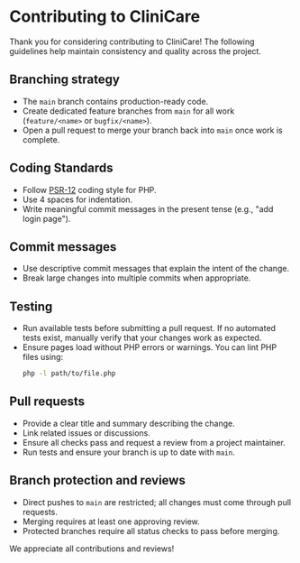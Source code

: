 # Contributing to CliniCare

Thank you for considering contributing to CliniCare! The following guidelines help maintain consistency and quality across the project.

## Branching strategy

- The `main` branch contains production-ready code.
- Create dedicated feature branches from `main` for all work (`feature/<name>` or `bugfix/<name>`).
- Open a pull request to merge your branch back into `main` once work is complete.

## Coding Standards

- Follow [PSR-12](https://www.php-fig.org/psr/psr-12/) coding style for PHP.
- Use 4 spaces for indentation.
- Write meaningful commit messages in the present tense (e.g., "add login page").

## Commit messages

- Use descriptive commit messages that explain the intent of the change.
- Break large changes into multiple commits when appropriate.

## Testing

- Run available tests before submitting a pull request. If no automated tests exist, manually verify that your changes work as expected.
- Ensure pages load without PHP errors or warnings. You can lint PHP files using:
  ```bash
  php -l path/to/file.php
  ```

## Pull requests

- Provide a clear title and summary describing the change.
- Link related issues or discussions.
- Ensure all checks pass and request a review from a project maintainer.
- Run tests and ensure your branch is up to date with `main`.

## Branch protection and reviews

- Direct pushes to `main` are restricted; all changes must come through pull requests.
- Merging requires at least one approving review.
- Protected branches require all status checks to pass before merging.

We appreciate all contributions and reviews!
